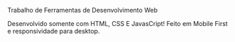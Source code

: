 Trabalho de Ferramentas de Desenvolvimento Web

Desenvolvido somente com HTML, CSS E JavasCript! Feito em Mobile First e responsividade para desktop.